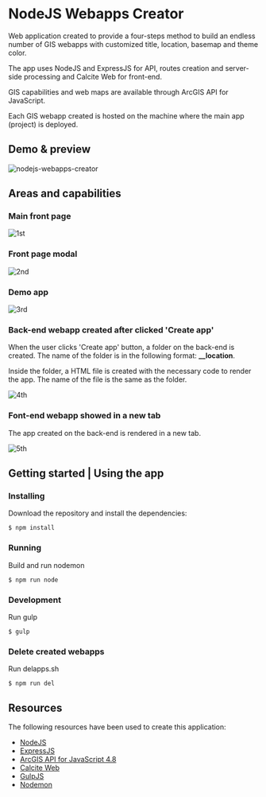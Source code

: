# NodeJS Webapps Creator

Web application created to provide a four-steps method to build an endless number of GIS webapps with customized title, location, basemap and theme color.

The app uses NodeJS and ExpressJS for API, routes creation and server-side processing and Calcite Web for front-end.

GIS capabilities and web maps are available through ArcGIS API for JavaScript.

Each GIS webapp created is hosted on the machine where the main app (project) is deployed.

## Demo & preview

![nodejs-webapps-creator](https://user-images.githubusercontent.com/18401030/43267866-c0b556fc-90f7-11e8-8acb-abc555f3984c.gif)


##  Areas and capabilities

### Main front page

![1st](https://user-images.githubusercontent.com/18401030/43266063-0f3c530c-90f3-11e8-8d7b-331b186575f6.png)

### Front page modal

![2nd](https://user-images.githubusercontent.com/18401030/43266080-1a742042-90f3-11e8-9a62-3ac03e25ff5d.png)

### Demo app

![3rd](https://user-images.githubusercontent.com/18401030/43266097-262fb234-90f3-11e8-9996-f67112edf2df.png)

### Back-end webapp created after clicked 'Create app'

When the user clicks 'Create app' button, a folder on the back-end is created. The name of the folder is in the following format: **__location**.

Inside the folder, a HTML file is created with the necessary code to render the app. The name of the file is the same as the folder.

![4th](https://user-images.githubusercontent.com/18401030/43266124-350d1a26-90f3-11e8-97d3-c47aa0e9b5ca.png)

### Font-end webapp showed in a new tab

The app created on the back-end is rendered in a new tab.

![5th](https://user-images.githubusercontent.com/18401030/43266136-3ca949ee-90f3-11e8-923d-f7173b112748.png)


##  Getting started | Using the app

### Installing

Download the repository and install the dependencies:

```
$ npm install
```

### Running

Build and run nodemon

```
$ npm run node
```

### Development 

Run gulp

```
$ gulp
```

### Delete created webapps

Run delapps.sh 

```
$ npm run del
```

## Resources
The following resources have been used to create this application:
* <a target="blank" href="https://nodejs.org/en/">NodeJS</a>
* <a target="blank" href="https://expressjs.com/">ExpressJS</a>
* <a target="blank" href="https://developers.arcgis.com/javascript/">ArcGIS API for JavaScript 4.8</a>
* <a target="blank" href="http://esri.github.io/calcite-web/">Calcite Web</a>
* <a target="blank" href="https://gulpjs.com/">GulpJS</a>
* <a target="blank" href="https://nodemon.io/">Nodemon</a>

